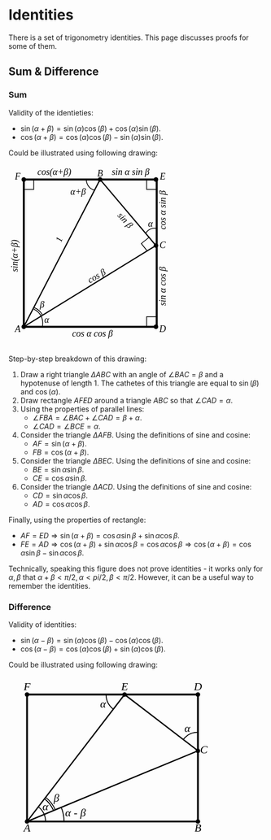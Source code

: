 # Identities

There is a set of trigonometry identities. This page discusses proofs for some of them.

## Sum & Difference

### Sum

Validity of the identieties:

- $\sin(\alpha + \beta) = \sin(\alpha)\cos(\beta) + \cos(\alpha)\sin(\beta)$.
- $\cos(\alpha + \beta) = \cos(\alpha)\cos(\beta) - \sin(\alpha)\sin(\beta)$.

Could be illustrated using following drawing:

<svg width="330" height="360" viewbox="-0.1 -0.1 1.1 1.2">
    <g>
        <circle cx="0" cy="0" r="0.015" />
        <circle cx="0.5" cy="0" r="0.015" />
        <circle cx="0.866" cy="0" r="0.015" />
        <circle cx="0.866" cy="0.433" r="0.015" />
        <circle cx="0.866" cy="0.966" r="0.015" />
        <circle cx="0" cy="0.966" r="0.015" />
    </g>
    <g stroke="black" stroke-width="0.013" fill="none">
        <path d="M 0.5 0 L 0.866 0.433 0 0.966 Z" stroke-width="0.008" />
        <rect x="0" y="0" width="0.871" height="0.966"   />
    </g>
    <g
        font-size="0.06"
        text-anchor="middle"
        style="font-family: 'LatinModern'"
        font-style="italic"
    >
        <text x="-0.04" y="0" >F</text>
        <text x="0.5" y="-0.02">B</text>
        <text x="0.91" y="0">E</text>
        <text x="0.91" y="0.45">C</text>
        <text x="0.91" y="1">D</text>
        <text x="-0.04" y="1">A</text>
        <text x="0.12" y="0.84">β</text>
        <text x="0.15" y="0.94">α</text>
        <text x="0.83" y="0.31">α</text>
        <text x="0.356" y="0.1">α+β</text>
        <text x="0.25" y="0.4" transform="rotate(-70 0.25 0.4)">1</text>
        <text x="0.5" y="0.7" transform="rotate(-30 0.4 0.7)">cos β</text>
        <text x="0.65" y="0.28" transform="rotate(48 0.65 0.28)">sin β</text>
        <text x="-0.04" y="0.5" transform="rotate(-90 -0.04 0.5)">sin(α+β)</text>
        <text x="0.2" y="-0.03">cos(α+β)</text>
        <text x="0.7" y="-0.03">sin α sin β</text>
        <text x="0.93" y="0.2" transform="rotate(-90 0.93 0.2)">cos α sin β</text>
        <text x="0.93" y="0.7" transform="rotate(-90 0.93 0.7)">sin α cos β</text>
        <text x="0.45" y="1.03">cos α cos β</text>
    </g>
    <g fill="none" stroke="black" stroke-width="0.005">
        <path d="M 0.065 0.85 A 0.1 0.1 0 0 1 0.12 0.97" />
        <path d="M 0.067 0.84 A 0.1 0.1 0 0 1 0.122 0.889" />
        <path d="M 0.41 0 A 0.07 0.07 0 0 0 0.465 0.07" />
        <path d="M 0.87 0.32 A 0.07 0.07 0 0 0 0.8 0.35" />
        <path d="M 0.871 0.9 L 0.805 0.9 0.805 0.966" />
        <path d="M 0.805 0 L 0.805 0.065 0.871 0.065" />
        <path d="M 0 0.065 L 0.065 0.065 0.065 0" />
        <path d="M 0.82 0.38 L 0.77 0.42 0.81 0.47" />
    </g>
</svg>

Step-by-step breakdown of this drawing:

1. Draw a right triangle $\Delta ABC$ with an angle of $\angle BAC = \beta$ and a hypotenuse of length 1. The cathetes of this triangle are equal to $\sin(\beta)$ and $\cos(\alpha)$.
2. Draw rectangle $AFED$ around a triangle $ABC$ so that $\angle CAD = \alpha$.
3. Using the properties of parallel lines:
    - $\angle FBA = \angle BAC + \angle CAD = \beta + \alpha$.
    - $\angle CAD = \angle BCE = \alpha$.
4. Consider the triangle $\Delta AFB$. Using the definitions of sine and cosine:
    - $AF=\sin{(\alpha + \beta)}$.
    - $FB=\cos{(\alpha + \beta)}$.
5. Consider the triangle $\Delta BEC$. Using the definitions of sine and cosine:
    - $BE = \sin{\alpha} \sin{\beta}$.
    - $CE = \cos{\alpha} \sin{\beta}$.
6. Consider the triangle $\Delta ACD$. Using the definitions of sine and cosine:
    - $CD = \sin{\alpha} \cos{\beta}$.
    - $AD = \cos{\alpha} \cos{\beta}$.

Finally, using the properties of rectangle:

- $AF = ED \Rightarrow \sin{(\alpha + \beta)} = \cos{\alpha} \sin{\beta} + \sin{\alpha} \cos{\beta}$.
- $FE = AD \Rightarrow \cos{(\alpha + \beta)} + \sin{\alpha}\cos{\beta} = \cos{\alpha}\cos{\beta} \Rightarrow \cos{(\alpha + \beta)} = \cos{\alpha}\sin{\beta} - \sin{\alpha}\cos{\beta}$.

Technically, speaking this figure does not prove identities - it works only for $\alpha, \beta$ that $\alpha + \beta < \pi/2, \alpha < pi/2, \beta < \pi/2$. However, it can be a useful way to remember the identities.

### Difference

Validity of identities:

- $\sin(\alpha - \beta) = \sin(\alpha)\cos(\beta) - \cos(\alpha)\cos(\beta)$.
- $\cos(\alpha - \beta) = \cos(\alpha)\cos(\beta) + \sin(\alpha)\cos(\beta)$.

Could be illustrated using following drawing:

<svg width="554.327719506772" height="412.2384881216701" viewbox="-0.1 -0.1 1.38581929876693 1.0305962203041752">
    <g>
        <circle cx="0" cy="0" r="0.012" />
        <circle cx="0" cy="0.6870641468694502" r="0.012" />
        <circle cx="0.9238795325112867" cy="0" r="0.012" />
        <circle cx="0.9238795325112867" cy="0.6870641468694502" r="0.012" />
        <circle cx="0.5272028623656693" cy="0" r="0.012" />
        <circle cx="0.9238795325112867" cy="0.3043807145043603" r="0.012" />
    </g>
    <path
        d="M 0 0 L 0 0 0 0.6870641468694502 0.9238795325112867 0.6870641468694502 0.9238795325112867 0 Z"
        fill="none" stroke-width="0.01" stroke="black"
    />
    <g stroke="black" stroke-width="0.007">
        <line x1="0" y1="0.6870641468694502" x2="0.9238795325112867" y2="0.3043807145043603" />
        <line x1="0.5272028623656693" y1="0" x2="0.9238795325112867" y2="0.3043807145043603" />
        <line x1="0" y1="0.6870641468694502" x2="0.5272028623656693" y2="0" />
    </g>
    <g
        font-size="0.06"
        text-anchor="middle"
        dominant-baseline="middle"
        style="font-family: 'LatinModern'"
        font-style="italic"
    >
        <text x="0" y="0.6990641468694502" dominant-baseline="Hanging">A</text>
        <text x="0.9238795325112867" y="0.6990641468694502" dominant-baseline="Hanging">B</text>
        <text x="0.9358795325112867" y="0.3043807145043603" text-anchor="start">C</text>
        <text x="0.5272028623656693" y="-0.024" dominant-baseline="Auto">E</text>
        <text x="0.9238795325112867" y="-0.024" dominant-baseline="Auto">D</text>
        <text x="0" y="-0.024" dominant-baseline="Auto">F</text>
        <text x="0.09916916753640441" y="0.6109689682433601">α</text>
        <text x="0.15867066805824706" y="0.565311861067706">β</text>
        <text text-anchor="start" x="0.2059649088846784" y="0.6460951792460632">α - β</text>
        <text x="0.41060940596641976" y="0.057497529728470165" >α</text>
        <text x="0.8663820027828166" y="0.18778725810511077" >α</text>
    </g>
    <g fill="none" stroke="black" stroke-width="0.005">
        <path d="M 0.060876142900872066 0.6077288128403266A 0.1 0.1 0 0 1 0.1 0.6870641468694502"/>
        <path d="M 0.0943580214963517 0.5640943791243087 A 0.155 0.155 0 0 1 0.14320132753924944 0.6277482148528613" />
        <path d="M 0.10044563578643892 0.5561608457213963 A 0.165 0.165 0 0 1 0.15244012286436232 0.6239213805292103" />
        <path d="M 0.18477590650225736 0.6105274603964322 A 0.2 0.2 0 0 1 0.2 0.6870641468694502" />
        <path d="M 0.4663267194647972 0.07933533402912352 A 0.1 0.1 0 0 1 0.4272028623656693 0" />
        <path d="M 0.9238795325112867 0.20438071450436027 A 0.1 0.1 1 0 0 0.8445441984821632 0.24350457160348818" />
    </g>
</svg>

